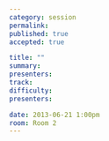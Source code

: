 ```yaml
---
category: session
permalink:
published: true
accepted: true

title: ""
summary:
presenters:
track:
difficulty:
presenters: 

date: 2013-06-21 1:00pm
room: Room 2
---
```



